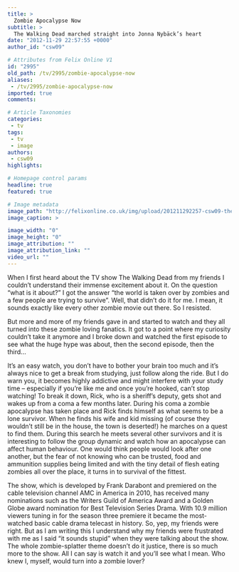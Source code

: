 ```yaml
---
title: >
  Zombie Apocalypse Now
subtitle: >
  The Walking Dead marched straight into Jonna Nybäck’s heart
date: "2012-11-29 22:57:55 +0000"
author_id: "csw09"

# Attributes from Felix Online V1
id: "2995"
old_path: /tv/2995/zombie-apocalypse-now
aliases:
 - /tv/2995/zombie-apocalypse-now
imported: true
comments:

# Article Taxonomies
categories:
 - tv
tags:
 - tv
 - image
authors:
 - csw09
highlights:

# Homepage control params
headline: true
featured: true

# Image metadata
image_path: "http://felixonline.co.uk/img/upload/201211292257-csw09-the-walking-dead-cast-photo.jpg"
image_caption: >

image_width: "0"
image_height: "0"
image_attribution: ""
image_attribution_link: ""
video_url: ""
---
```


When I first heard about the TV show The Walking Dead from my friends I couldn’t understand their immense excitement about it. On the question “what is it about?” I got the answer “the world is taken over by zombies and a few people are trying to survive”. Well, that didn’t do it for me. I mean, it sounds exactly like every other zombie movie out there. So I resisted.

But more and more of my friends gave in and started to watch and they all turned into these zombie loving fanatics. It got to a point where my curiosity couldn’t take it anymore and I broke down and watched the first episode to see what the huge hype was about, then the second episode, then the third...

It’s an easy watch, you don’t have to bother your brain too much and it’s always nice to get a break from studying, just follow along the ride. But I do warn you, it becomes highly addictive and might interfere with your study time – especially if you’re like me and once you’re hooked, can’t stop watching!
 To break it down, Rick, who is a sheriff’s deputy, gets shot and wakes up from a coma a few months later. During his coma a zombie apocalypse has taken place and Rick finds himself as what seems to be a lone survivor. When he finds his wife and kid missing (of course they wouldn’t still be in the house, the town is deserted!) he marches on a quest to find them. During this search he meets several other survivors and it is interesting to follow the group dynamic and watch how an apocalypse can affect human behaviour. One would think people would look after one another, but the fear of not knowing who can be trusted, food and ammunition supplies being limited and with the tiny detail of flesh eating zombies all over the place, it turns in to survival of the fittest.

The show, which is developed by Frank Darabont and premiered on the cable television channel AMC in America in 2010, has received many nominations such as the Writers Guild of America Award and a Golden Globe award nomination for Best Television Series Drama. With 10.9 million viewers tuning in for the season three premiere it became the most-watched basic cable drama telecast in history.
 So, yep, my friends were right. But as I am writing this I understand why my friends were frustrated with me as I said “it sounds stupid” when they were talking about the show. The whole zombie-splatter theme doesn’t do it justice, there is so much more to the show. All I can say is watch it and you’ll see what I mean. Who knew I, myself, would turn into a zombie lover?
